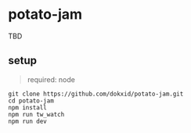 # potato-jam

TBD

## setup

> required: node

```
git clone https://github.com/dokxid/potato-jam.git
cd potato-jam
npm install
npm run tw_watch
npm run dev
```
